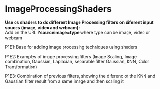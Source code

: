# ImageProcessingShaders
**Use os shaders to do different Image Processing filters on diferent input souces (image, video and webcam):**  
Add on the URL **?sourceimage=type** where type can be image, video or webcam  

P1E1: Base for adding image processing techniques using shaders  

P1E2: Examples of image processing filters (Image Scaling, Image combination, Gaussian, Laplacian, separable filter Gaussian, KNN, Color Transformation)  

P1E3: Combination of previous filters, showing the diferenc of the KNN and Gaussian filter result from a same image and then scaling it 
